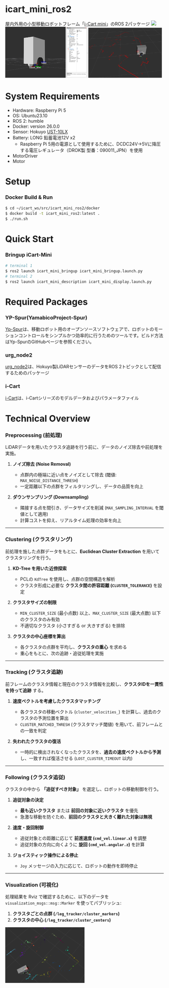# icart_mini_ros2
屋内外用の小型移動ロボットフレーム「[i-Cart mini](https://t-frog.com/products/icart_mini/)」のROS 2パッケージ
<img src=.docs/imgs/icart_mini.png width=40%>  
<img src=.docs/imgs/icart_urdf.png width=38%> <img src=.docs/imgs/icart_rviz.png width=60%>

# System Requirements
- Hardware: Raspberry Pi 5
- OS: Ubuntu23.10
- ROS 2: humble
- Docker: version 26.0.0
- Sensor: Hokuyo [UST-10LX](https://www.hokuyo-aut.co.jp/search/single.php?serial=16&utm_source=google&utm_medium=cpc&utm_campaign=[P-MAX]&gad_source=1&gclid=Cj0KCQiAwtu9BhC8ARIsAI9JHam6cR3BVtNZ746VwLahng9sImtlVbThGx0BkbivMfSW7eK9brOBjaYaAjHhEALw_wcB#spec)
- Battery: LONG 鉛蓄電池12V x2
  - Raspberry Pi 5用の電源として使用するために、DCDC24V->5Vに降圧する電圧レギュレータ（DROK製 型番：090011_JPN）を使用
- MotorDriver
- Motor

# Setup
### Docker Build & Run
```bash
$ cd ~/icart_ws/src/icart_mini_ros2/docker
$ docker build -t icart_mini_ros2:latest .
$ ./run.sh 
```

# Quick Start
### Bringup iCart-Mini
```bash
# terminal 1
$ ros2 launch icart_mini_bringup icart_mini_bringup.launch.py 
# terminal 2
$ ros2 launch icart_mini_description icart_mini_display.launch.py
```

# Required Packages
### YP-Spur(YamabicoProject-Spur) 
[Yp-Spur](https://github.com/openspur/yp-spur)は、移動ロボット用のオープンソースソフトウェアで、ロボットのモーションコントロールをシンプルかつ効率的に行うためのツールです。ビルド方法はYp-SpurのGitHubページを参照ください。      

### urg_node2
[urg_node2](https://github.com/ShunjiHashimoto/urg_node2.git)は、Hokuyo製LiDARセンサーのデータをROS 2トピックとして配信するためのパッケージ

### i-Cart
[i-Cart](https://github.com/BND-tc/i-Cart)は、i-Cartシリーズのモデルデータおよびパラメータファイル

# Technical Overview

### Preprocessing (前処理)
LiDARデータを用いたクラスタ追跡を行う前に、データのノイズ除去や前処理を実施。

1. **ノイズ除去 (Noise Removal)**  
   - 点群内の極端に近い点をノイズとして除去 (閾値: `MAX_NOISE_DISTANCE_THRESH`)
   - 一定距離以下の点群をフィルタリングし、データの品質を向上

2. **ダウンサンプリング (Downsampling)**  
   - 隣接する点を間引き、データサイズを削減 (`MAX_SAMPLING_INTERVAL` を閾値として適用)
   - 計算コストを抑え、リアルタイム処理の効率を向上

---

### Clustering (クラスタリング)
前処理を施した点群データをもとに、**Euclidean Cluster Extraction** を用いてクラスタリングを行う。

1. **KD-Tree を用いた近傍探索**
   - PCLの `KdTree` を使用し、点群の空間構造を解析
   - クラスタ形成に必要な **クラスタ間の許容距離 (`CLUSTER_TOLERANCE`)** を設定

2. **クラスタサイズの制限**
   - `MIN_CLUSTER_SIZE` (最小点数) 以上、`MAX_CLUSTER_SIZE` (最大点数) 以下のクラスタのみ有効
   - 不適切なクラスタ (小さすぎる or 大きすぎる) を排除

3. **クラスタの中心座標を算出**
   - 各クラスタの点群を平均し、**クラスタの重心** を求める
   - 重心をもとに、次の追跡・追従処理を実施

---

### Tracking (クラスタ追跡)
前フレームのクラスタ情報と現在のクラスタ情報を比較し、**クラスタIDを一貫性を持って追跡** する。

1. **速度ベクトルを考慮したクラスタマッチング**
   - 各クラスタの移動ベクトル (`cluster_velocities_`) を計算し、過去のクラスタの予測位置を算出
   - `CLUSTER_MATCHED_THRESH` (クラスタマッチ閾値) を用いて、前フレームとの一致を判定

2. **失われたクラスタの復活**
   - 一時的に検出されなくなったクラスタを、**過去の速度ベクトルから予測** し、一致すれば復活させる (`LOST_CLUSTER_TIMEOUT` 以内)

---

### Following (クラスタ追従)
クラスタの中から **「追従すべき対象」** を選定し、ロボットの移動制御を行う。

1. **追従対象の決定**
   - **最も近いクラスタ** または **前回の対象に近いクラスタ** を優先
   - 急激な移動を防ぐため、**前回のクラスタと大きく離れた対象は無視**

2. **速度・旋回制御**
   - 追従対象との距離に応じて **前進速度 (`cmd_vel.linear.x`)** を調整
   - 追従対象の方向に向くように **旋回 (`cmd_vel.angular.z`)** を計算

3. **ジョイスティック操作による停止**
   - `Joy` メッセージの入力に応じて、ロボットの動作を即時停止

---

### Visualization (可視化)
処理結果を Rviz で確認するために、以下のデータを `visualization_msgs::msg::Marker` を使ってパブリッシュ:

1. **クラスタごとの点群 (`/leg_tracker/cluster_markers`)**
2. **クラスタの中心 (`/leg_tracker/cluster_centers`)**
<img src=.docs/imgs/clustering.png width=50%>